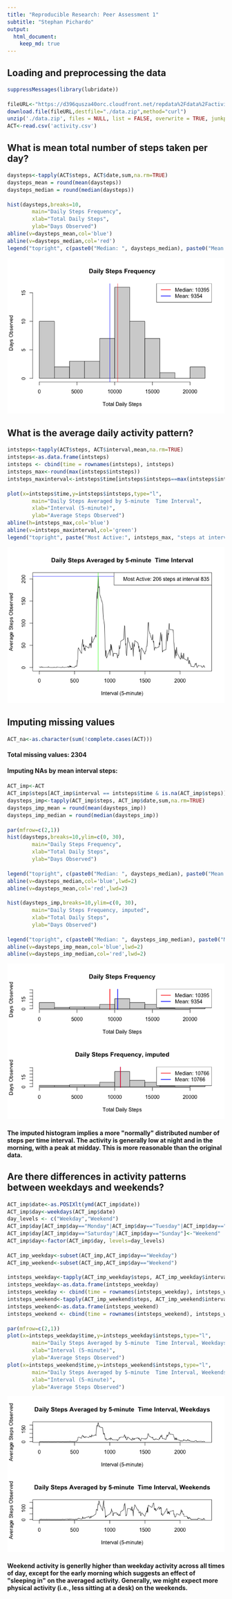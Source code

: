 ```yaml
---
title: "Reproducible Research: Peer Assessment 1"
subtitle: "Stephan Pichardo"
output: 
  html_document:
    keep_md: true
---
```


## Loading and preprocessing the data


```r
suppressMessages(library(lubridate))

fileURL<-"https://d396qusza40orc.cloudfront.net/repdata%2Fdata%2Factivity.zip"
download.file(fileURL,destfile="./data.zip",method="curl")
unzip('./data.zip', files = NULL, list = FALSE, overwrite = TRUE, junkpaths = FALSE, exdir = ".", unzip = "internal",setTimes = FALSE)
ACT<-read.csv('activity.csv')
```

## What is mean total number of steps taken per day?


```r
daysteps<-tapply(ACT$steps, ACT$date,sum,na.rm=TRUE)
daysteps_mean = round(mean(daysteps))
daysteps_median = round(median(daysteps))

hist(daysteps,breaks=10,
        main="Daily Steps Frequency",
        xlab="Total Daily Steps",
        ylab="Days Observed")
abline(v=daysteps_mean,col='blue')
abline(v=daysteps_median,col='red')
legend("topright", c(paste0("Median: ", daysteps_median), paste0("Mean: ", daysteps_mean)), col=c("red", "blue"), lwd=2)
```

![](PA1_template_files/figure-html/unnamed-chunk-2-1.png)<!-- -->


## What is the average daily activity pattern?


```r
intsteps<-tapply(ACT$steps, ACT$interval,mean,na.rm=TRUE)
intsteps<-as.data.frame(intsteps)
intsteps <- cbind(time = rownames(intsteps), intsteps)
intsteps_max<-round(max(intsteps$intsteps))
intsteps_maxinterval<-intsteps$time[intsteps$intsteps==max(intsteps$intsteps)]

plot(x=intsteps$time,y=intsteps$intsteps,type="l",
        main="Daily Steps Averaged by 5-minute  Time Interval",
        xlab="Interval (5-minute)",
        ylab="Average Steps Observed")
abline(h=intsteps_max,col='blue')
abline(v=intsteps_maxinterval,col='green')
legend("topright", paste("Most Active:", intsteps_max, "steps at interval", intsteps_maxinterval))
```

![](PA1_template_files/figure-html/unnamed-chunk-3-1.png)<!-- -->

## Imputing missing values


```r
ACT_na<-as.character(sum(!complete.cases(ACT)))
```

#### Total missing values: 2304 
#### Imputing NAs by mean interval steps:


```r
ACT_imp<-ACT
ACT_imp$steps[ACT_imp$interval == intsteps$time & is.na(ACT_imp$steps)]<-intsteps$intsteps
daysteps_imp<-tapply(ACT_imp$steps, ACT_imp$date,sum,na.rm=TRUE)
daysteps_imp_mean = round(mean(daysteps_imp))
daysteps_imp_median = round(median(daysteps_imp))

par(mfrow=c(2,1))
hist(daysteps,breaks=10,ylim=c(0, 30),
        main="Daily Steps Frequency",
        xlab="Total Daily Steps",
        ylab="Days Observed")

legend("topright", c(paste0("Median: ", daysteps_median), paste0("Mean: ", daysteps_mean)), col=c("red", "blue"), lwd=2)
abline(v=daysteps_median,col='blue',lwd=2)
abline(v=daysteps_mean,col='red',lwd=2)

hist(daysteps_imp,breaks=10,ylim=c(0, 30),
        main="Daily Steps Frequency, imputed",
        xlab="Total Daily Steps",
        ylab="Days Observed")

legend("topright", c(paste0("Median: ", daysteps_imp_median), paste0("Mean: ", daysteps_imp_mean)), col=c("red", "blue"), lwd=2)
abline(v=daysteps_imp_mean,col='blue',lwd=2)
abline(v=daysteps_imp_median,col='red',lwd=2)
```

![](PA1_template_files/figure-html/unnamed-chunk-5-1.png)<!-- -->

#### The imputed histogram implies a more "normally" distributed number of steps per time interval. The activity is generally low at night and in the morning, with a peak at midday. This is more reasonable than the original data.


## Are there differences in activity patterns between weekdays and weekends?


```r
ACT_imp$date<-as.POSIXlt(ymd(ACT_imp$date))
ACT_imp$day<-weekdays(ACT_imp$date)
day_levels <- c("Weekday","Weekend")
ACT_imp$day[ACT_imp$day=="Monday"|ACT_imp$day=="Tuesday"|ACT_imp$day=="Wednesday"|ACT_imp$day=="Thursday"|ACT_imp$day=="Friday"]<-"Weekday"
ACT_imp$day[ACT_imp$day=="Saturday"|ACT_imp$day=="Sunday"]<-"Weekend"
ACT_imp$day<-factor(ACT_imp$day, levels=day_levels)

ACT_imp_weekday<-subset(ACT_imp,ACT_imp$day=="Weekday")
ACT_imp_weekend<-subset(ACT_imp,ACT_imp$day=="Weekend")

intsteps_weekday<-tapply(ACT_imp_weekday$steps, ACT_imp_weekday$interval,mean)
intsteps_weekday<-as.data.frame(intsteps_weekday)
intsteps_weekday <- cbind(time = rownames(intsteps_weekday), intsteps_weekday)
intsteps_weekend<-tapply(ACT_imp_weekend$steps, ACT_imp_weekend$interval,mean)
intsteps_weekend<-as.data.frame(intsteps_weekend)
intsteps_weekend <- cbind(time = rownames(intsteps_weekend), intsteps_weekend)

par(mfrow=c(2,1))
plot(x=intsteps_weekday$time,y=intsteps_weekday$intsteps,type="l",
        main="Daily Steps Averaged by 5-minute  Time Interval, Weekdays",
        xlab="Interval (5-minute)",
        ylab="Average Steps Observed")
plot(x=intsteps_weekend$time,y=intsteps_weekend$intsteps,type="l",
        main="Daily Steps Averaged by 5-minute  Time Interval, Weekends",
        xlab="Interval (5-minute)",
        ylab="Average Steps Observed")
```

![](PA1_template_files/figure-html/unnamed-chunk-6-1.png)<!-- -->

#### Weekend activity is generlly higher than weekday activity across all times of day, except for the early morning which suggests an effect of "sleeping in" on the averaged activity. Generally, we might expect more physical activity (i.e., less sitting at a desk) on the weekends.
